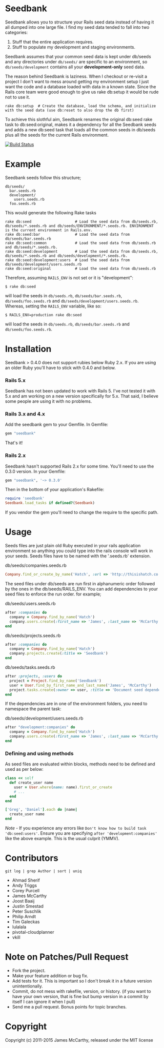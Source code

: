 Seedbank
========

Seedbank allows you to structure your Rails seed data instead of having it all dumped into one large file. I find my seed data tended to fall into two categories:

1. Stuff that the entire application requires.
2. Stuff to populate my development and staging environments.

Seedbank assumes that your common seed data is kept under db/seeds and any directories under `db/seeds/` are specific to an environment, so `db/seeds/development` contains all your **development-only** seed data.

The reason behind Seedbank is laziness. When I checkout or re-visit a project I don't want to mess around getting my environment setup I just want the code and a database loaded with data in a known state. Since the Rails core team were good enough to give us rake db:setup it would be rude not to use it.

    rake db:setup  # Create the database, load the schema, and initialize with the seed data (use db:reset to also drop the db first)

To achieve this slothful aim, Seedbank renames the original db:seed rake task to db:seed:original, makes it a dependency for all the Seedbank seeds and adds a new db:seed task that loads all the common seeds in db/seeds plus all the seeds for the current Rails environment.

[![Build Status](https://travis-ci.org/james2m/seedbank.svg?branch=master)](https://travis-ci.org/james2m/seedbank)

Example
=======

Seedbank seeds follow this structure;

    db/seeds/
      bar.seeds.rb
      development/
        users.seeds.rb
      foo.seeds.rb

This would generate the following Rake tasks

    rake db:seed                    # Load the seed data from db/seeds.rb, db/seeds/*.seeds.rb and db/seeds/ENVIRONMENT/*.seeds.rb. ENVIRONMENT is the current environment in Rails.env.
    rake db:seed:bar                # Load the seed data from db/seeds/bar.seeds.rb
    rake db:seed:common             # Load the seed data from db/seeds.rb and db/seeds/*.seeds.rb.
    rake db:seed:development        # Load the seed data from db/seeds.rb, db/seeds/*.seeds.rb and db/seeds/development/*.seeds.rb.
    rake db:seed:development:users  # Load the seed data from db/seeds/development/users.seeds.rb
    rake db:seed:original           # Load the seed data from db/seeds.rb

Therefore, assuming `RAILS_ENV` is not set or it is "development":

    $ rake db:seed

will load the seeds in `db/seeds.rb`, `db/seeds/bar.seeds.rb`, `db/seeds/foo.seeds.rb` and `db/seeds/development/users.seeds.rb`. Whereas, setting the `RAILS_ENV` variable, like so:

    $ RAILS_ENV=production rake db:seed

will load the seeds in `db/seeds.rb`, `db/seeds/bar.seeds.rb` and `db/seeds/foo.seeds.rb`.

Installation
============

Seedbank > 0.4.0 does not support rubies below Ruby 2.x. If you are using an older Ruby you'll have to stick with 0.4.0 and below.

### Rails 5.x

Seedbank has not been updated to work with Rails 5. I've not tested it with 5.x and am working on a new version specifically for 5.x. That said, I believe some
people are using it with no problems.

### Rails 3.x and 4.x

Add the seedbank gem to your Gemfile.  In Gemfile:

```ruby
gem "seedbank"
```

That's it!

### Rails 2.x

Seedbank hasn't supported Rails 2.x for some time. You'll need to use the 0.3.0 version. In your Gemfile:

```ruby
gem "seedbank", '~> 0.3.0'
```

Then in the bottom of your application's Rakefile:

```ruby
require 'seedbank'
Seedbank.load_tasks if defined?(Seedbank)
```

If you vendor the gem you'll need to change the require to the specific path.

Usage
=====

Seeds files are just plain old Ruby executed in your rails application environment so anything you could type into the rails console will work in your seeds. Seeds files have to be named with the '.seeds.rb' extension.

db/seeds/companies.seeds.rb
```ruby
Company.find_or_create_by_name('Hatch', :url => 'http://thisishatch.co.uk' )
```

The seed files under db/seeds are run first in alphanumeric order followed by the ones in the db/seeds/RAILS_ENV. You can add dependencies to your seed files
to enforce the run order. for example;

db/seeds/users.seeds.rb
```ruby
after :companies do
  company = Company.find_by_name('Hatch')
  company.users.create(:first_name => 'James', :last_name => 'McCarthy')
end
```

db/seeds/projects.seeds.rb
```ruby
after :companies do
  company = Company.find_by_name('Hatch')
  company.projects.create(:title => 'Seedbank')
end
```

db/seeds/tasks.seeds.rb
```ruby
after :projects, :users do
  project = Project.find_by_name('Seedbank')
  user = User.find_by_first_name_and_last_name('James', 'McCarthy')
  project.tasks.create(:owner => user, :title => 'Document seed dependencies in the README.md')
end
```

If the dependencies are in one of the environment folders, you need to namespace the parent task:

db/seeds/development/users.seeds.rb
```ruby
after "development:companies" do
  company = Company.find_by_name('Hatch')
  company.users.create(:first_name => 'James', :last_name => 'McCarthy')
end
```

### Defining and using methods

As seed files are evaluated within blocks, methods need to be defined and used as per below:

```ruby
class << self
  def create_user name
    user = User.where(name: name).first_or_create
    # ...
  end
end

['Greg', 'Daniel'].each do |name|
  create_user name
end
```

*Note* - If you experience any errors like `Don't know how to build task 'db:seed:users'`. Ensure you are specifying `after 'development:companies'` like the above example. This is the usual culprit (YMMV).

Contributors
============
```shell
git log | grep Author | sort | uniq
```

* Ahmad Sherif
* Andy Triggs
* Corey Purcell
* James McCarthy
* Joost Baaij
* Justin Smestad
* Peter Suschlik
* Philip Arndt
* Tim Galeckas
* lulalala
* pivotal-cloudplanner
* vkill


Note on Patches/Pull Request
============================

* Fork the project.
* Make your feature addition or bug fix.
* Add tests for it. This is important so I don't break it in a future version unintentionally.
* Commit, do not mess with rakefile, version, or history. (if you want to have your own version, that is fine but
  bump version in a commit by itself I can ignore it when I pull)
* Send me a pull request.  Bonus points for topic branches.

Copyright
=========
Copyright (c) 2011-2015 James McCarthy, released under the MIT license
